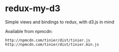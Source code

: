 # redux-my-d3

Simple views and bindings to redux, with d3.js in mind

Available from npmcdn:

```
http://npmcdn.com/tinier/dist/tinier.js
http://npmcdn.com/tinier/dist/tinier.min.js
```
